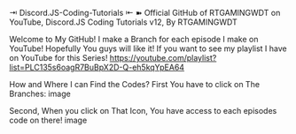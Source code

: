 ⇥ Discord.JS-Coding-Tutorials ⇤ ➽ Official GitHub of RTGAMINGWDT on YouTube, Discord.JS Coding Tutorials v12, By RTGAMINGWDT

Welcome to My GitHub! I make a Branch for each episode I make on YouTube! Hopefully You guys will like it! If you want to see my playlist I have on YouTube for this Series! https://youtube.com/playlist?list=PLC135s6oagR7BuBpX2D-Q-eh5kqYpEA64

How and Where I can Find the Codes? First You have to click on The Branches: image

Second, When you click on That Icon, You have access to each episodes code on there! image
